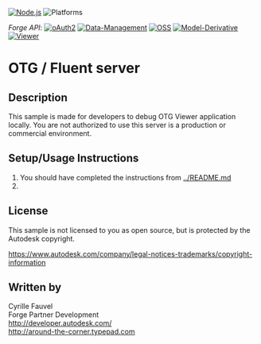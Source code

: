 [![Node.js](https://img.shields.io/badge/Node.js-10.16.0-blue.svg)](https://nodejs.org/)
![Platforms](https://img.shields.io/badge/platform-windows%20%7C%20osx%20%7C%20linux-lightgray.svg)

*Forge API*:
[![oAuth2](https://img.shields.io/badge/oAuth2-v1-green.svg)](http://developer-autodesk.github.io/)
[![Data-Management](https://img.shields.io/badge/Data%20Management-v1-green.svg)](http://developer-autodesk.github.io/)
[![OSS](https://img.shields.io/badge/OSS-v2-green.svg)](http://developer-autodesk.github.io/)
[![Model-Derivative](https://img.shields.io/badge/Model%20Derivative-v2-green.svg)](http://developer-autodesk.github.io/)
[![Viewer](https://img.shields.io/badge/Forge%20Viewer-v7.3-green.svg)](http://developer-autodesk.github.io/)


# OTG / Fluent server


## Description

This sample is made for developers to debug OTG Viewer application locally. You are not authorized to use this server is a production or commercial environment.

## Setup/Usage Instructions

  1. You should have completed the instructions from [../README.md](../README.md)
  2. 

 
## License

This sample is not licensed to you as open source, but is protected by the Autodesk copyright.

https://www.autodesk.com/company/legal-notices-trademarks/copyright-information

## Written by

Cyrille Fauvel <br />
Forge Partner Development <br />
http://developer.autodesk.com/ <br />
http://around-the-corner.typepad.com <br />
